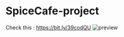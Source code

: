 # SpiceCafe-project
Check this : https://bit.ly/39codQU
![preview](https://user-images.githubusercontent.com/91680044/165743925-37f34e67-4cfe-4b60-bb7a-57fbd4ab3d16.png)
